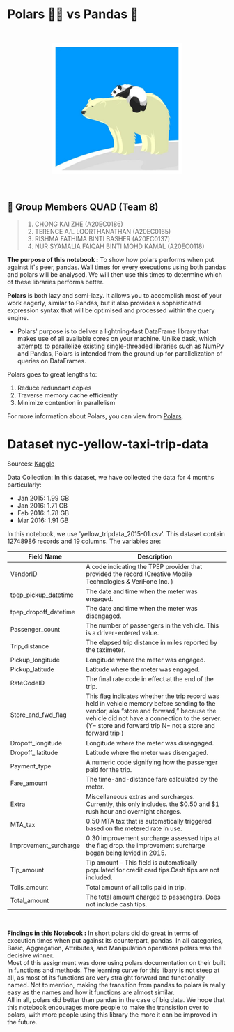     
# Polars 🐻‍❄️ vs Pandas 🐼

<br>
 <p align="center">
  <img src="https://raw.githubusercontent.com/Terence172/FirstR/main/Pictures/PandasNPolarBear.jpg" height = "300"/>
 </p>
</br>

## 🚀 Group Members QUAD (Team 8)
> 1. CHONG KAI ZHE (A20EC0186)
> 2. TERENCE A/L LOORTHANATHAN (A20EC0165)
> 3. RISHMA FATHIMA BINTI BASHER (A20EC0137)
> 4. NUR SYAMALIA FAIQAH BINTI MOHD KAMAL (A20EC0118) 

**The purpose of this notebook :** To show how polars performs when put against it's peer, pandas. Wall times for every executions using both pandas and polars will be analysed. We will then use this times to determine which of these libraries performs better.

 **Polars** is both lazy and semi-lazy. It allows you to accomplish most of your work eagerly, similar to Pandas, but it also provides a sophisticated expression syntax that will be optimised and processed within the query engine.

- Polars' purpose is to deliver a lightning-fast DataFrame library that makes use of all available cores on your machine. Unlike dask, which attempts to parallelize existing single-threaded libraries such as NumPy and Pandas, Polars is intended from the ground up for parallelization of queries on DataFrames.

Polars goes to great lengths to:

1.   Reduce redundant copies
2.   Traverse memory cache efficiently
3.   Minimize contention in parallelism


For more information about Polars, you can view from [Polars](https://pola-rs.github.io/polars-book/user-guide/index.html).

# Dataset **nyc-yellow-taxi-trip-data** 
Sources: [Kaggle](https://www.kaggle.com/datasets/elemento/nyc-yellow-taxi-trip-data)

Data Collection:
In this dataset, we have collected the data for 4 months particularly:
- Jan 2015: 1.99 GB
- Jan 2016: 1.71 GB
- Feb 2016: 1.78 GB
- Mar 2016: 1.91 GB

In this notebook, we use 'yellow_tripdata_2015-01.csv'. This dataset contain 12748986 records and 19 columns. The variables are:

| Field Name	| Description |
|-------------|-------------|
|VendorID |	A code indicating the TPEP provider that provided the record (Creative Mobile Technologies & VeriFone Inc. )|
|tpep_pickup_datetime	| The date and time when the meter was engaged. |
|tpep_dropoff_datetime	| The date and time when the meter was disengaged. |
| Passenger_count |	The number of passengers in the vehicle. This is a driver-entered value. |
| Trip_distance |	The elapsed trip distance in miles reported by the taximeter.|
| Pickup_longitude	| Longitude where the meter was engaged. |
| Pickup_latitude	| Latitude where the meter was engaged. |
| RateCodeID |	The final rate code in effect at the end of the trip. |
|Store_and_fwd_flag |	This flag indicates whether the trip record was held in vehicle memory before sending to the vendor, aka “store and forward,” because the vehicle did not have a connection to the server. (Y= store and forward trip N= not a store and forward trip ) |
| Dropoff_longitude	| Longitude where the meter was disengaged. |
| Dropoff_ latitude |	Latitude where the meter was disengaged. |
| Payment_type |	A numeric code signifying how the passenger paid for the trip. |
| Fare_amount |	The time-and-distance fare calculated by the meter. |
| Extra |	Miscellaneous extras and surcharges. Currently, this only includes. the $0.50 and $1 rush hour and overnight charges. |
| MTA_tax	| 0.50 MTA tax that is automatically triggered based on the metered rate in use. |
| Improvement_surcharge	| 0.30 improvement surcharge assessed trips at the flag drop. the improvement surcharge began being levied in 2015. |
| Tip_amount |	Tip amount – This field is automatically populated for credit card tips.Cash tips are not included. |
| Tolls_amount |	Total amount of all tolls paid in trip. |
| Total_amount |	The total amount charged to passengers. Does not include cash tips. |

<br>

**Findings in this Notebook :**
In short polars did do great in terms of execution times when put against its counterpart, pandas. In all categories, Basic, Aggregation, Attributes, and Manipulation operations polars was the decisive winner.<br>
Most of this assignment was done using polars documentation on their built in functions and methods. The learning curve for this libary is not steep at all, as most of its functions are very straight forward and functionally named. Not to mention, making the transition from pandas to polars is really easy as the names and how it functions are almost similar.<br>
All in all, polars did better than pandas in the case of big data. We hope that this notebook encourages more people to make the transistion over to polars, with more people using this library the more it can be improved in the future.

